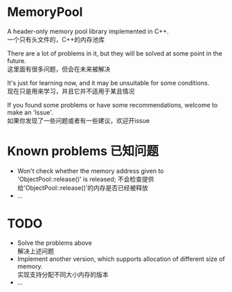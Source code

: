 # MemoryPool

A header-only memory pool library implemented in C++.  
一个只有头文件的，C++的内存池库  

There are a lot of problems in it, but they will be solved at some point in the future.  
这里面有很多问题，但会在未来被解决   

It's just for learning now, and it may be unsuitable for some conditions.  
现在只是用来学习，并且它并不适用于某且情况  

If you found some problems or have some recommendations, welcome to make an 'Issue'.  
如果你发现了一些问题或者有一些建议，欢迎开issue   

# Known problems 已知问题
- Won't check whether the memory address given to 'ObjectPool::release()' is released;
  不会检查提供给'ObjectPool::release()'的内存是否已经被释放  
- ...  
  
# TODO
- Solve the problems above  
  解决上述问题  
- Implement another version, which supports allocation of different size of memory.  
  实现支持分配不同大小内存的版本  
- ...
  
